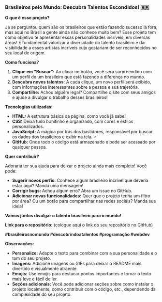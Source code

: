 

### **Brasileiros pelo Mundo: Descubra Talentos Escondidos!** 🇧🇷

**O que é esse projeto?**

Já se perguntou quem são os brasileiros que estão fazendo sucesso lá fora, mas aqui no Brasil a gente ainda não conhece muito bem?  Esse projeto tem como objetivo te apresentar essas personalidades incríveis, em diversas áreas!
É fundamental valorizar a diversidade do talento brasileiro e dar visibilidade a esses artistas incríveis cujo gostariam de ser reconhecidos no seu local de origem.

**Como funciona?**

1. **Clique em "Buscar":** Ao clicar no botão, você será surpreendido com um perfil de um brasileiro que está fazendo a diferença no mundo.
2. **Descubra novos talentos:** A cada clique, um novo perfil será exibido, com informações interessantes sobre a pessoa e sua trajetória.
3. **Compartilhe:** Achou alguém legal? Compartilhe o site com seus amigos e ajude a divulgar o trabalho desses brasileiros!

**Tecnologias utilizadas:**

* **HTML:** A estrutura básica da página, como você já sabe! ️
* **CSS:** Deixa tudo bonitinho e organizado, com cores e estilos personalizados. 
* **JavaScript:** A mágica por trás dos bastidores, responsável por buscar os dados dos brasileiros e exibir na tela. ‍♂️
* **GitHub:** Onde todo o código está armazenado e pode ser acessado por qualquer pessoa. 

**Quer contribuir?**

Adoraria ter sua ajuda para deixar o projeto ainda mais completo! Você pode:

* **Sugerir novos perfis:** Conhece algum brasileiro incrível que deveria estar aqui? Manda uma mensagem!
* **Corrigir bugs:** Achou algum erro? Abra um issue no GitHub.
* **Adicionar novas funcionalidades:** Quer que o projeto tenha um filtro por área? Ou um botão para compartilhar nas redes sociais? Manda sua ideia!

**Vamos juntos divulgar o talento brasileiro para o mundo!** 

**Link para o repositório:** (coloque aqui o link do seu repositório no GitHub)

**#brasileirosnomundo #descobrindoatalentos #programação #webdev**

**Observações:**

* **Personalize:** Adapte o texto para combinar com a sua personalidade e o tom do seu projeto.
* **Imagens:** Adicione imagens ou GIFs para deixar o README mais divertido e visualmente atraente.
* **Emojis:** Use emojis para destacar pontos importantes e tornar o texto mais leve e fácil de ler.
* **Seções adicionais:** Você pode adicionar seções sobre como instalar o projeto localmente, como contribuir com o código, etc., dependendo da complexidade do seu projeto.


